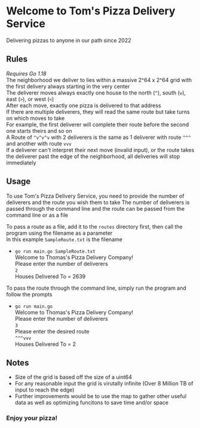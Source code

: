# Welcome to Tom's Pizza Delivery Service
Delivering pizzas to anyone in our path since 2022
## Rules
*Requires Go 1.18*<br />
The neighborhood we deliver to lies within a massive 2^64 x 2^64 grid with the first delivery always starting in the very center<br />
The deliverer moves always exactly one house to the north (`^`), south (`v`), east (`>`), or west (`<`)<br />
After each move, exactly one pizza is delivered to that address<br />
If there are multiple deliverers, they will read the same route but take turns on which moves to take<br />
For example, the first deliverer will complete their route before the second one starts theirs and so on<br />
A Route of `^v^v^v` with 2 deliverers is the same as 1 deliverer with route `^^^` and another with route `vvv`<br />
If a deliverer can't interpret their next move (invalid input), or the route takes the deliverer past the edge of the neighborhood, all deliveries will stop immediately

## Usage
To use Tom's Pizza Delivery Service, you need to provide the number of deliverers and the route you wish them to take
The number of deliverers is passed through the command line and the route can be passed from the command line or as a file<br />

To pass a route as a file, add it to the `routes` directory first, then call the program using the filename as a parameter<br />
In this example `SampleRoute.txt` is the filename
* `go run main.go SampleRoute.txt`<br />
  Welcome to Thomas's Pizza Delivery Company!<br />
  Please enter the number of deliverers<br />
  `2`<br />
  Houses Delivered To = 2639<br />

To pass the route through the command line, simply run the program and follow the prompts
* `go run main.go`<br />
  Welcome to Thomas's Pizza Delivery Company!<br />
  Please enter the number of deliverers<br />
  `3`<br />
  Please enter the desired route<br />
  `^^^vvv`<br />
  Houses Delivered To = 2
## Notes
* Size of the grid is based off the size of a uint64
* For any reasonable input the grid is virutally infinite (Over 8 Million TB of input to reach the edge)
* Further improvements would be to use the map to gather other useful data as well as optimizing funcitons to save time and/or space
  
### Enjoy your pizza!
